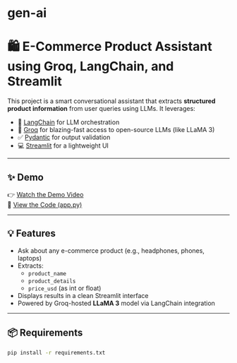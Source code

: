 # gen-ai

# 🛍️ E-Commerce Product Assistant using Groq, LangChain, and Streamlit

This project is a smart conversational assistant that extracts **structured product information** from user queries using LLMs. It leverages:

- 🔗 [LangChain](https://www.langchain.com/) for LLM orchestration  
- 🧠 [Groq](https://console.groq.com/) for blazing-fast access to open-source LLMs (like LLaMA 3)  
- ✅ [Pydantic](https://docs.pydantic.dev/) for output validation  
- 💻 [Streamlit](https://streamlit.io/) for a lightweight UI

---

## ✨ Demo

👉 [Watch the Demo Video](#)  
📂 [View the Code (app.py)](https://github.com/reetibhagat/gen-ai/blob/main/Langchain%20Basics/app.py)

---

## 💡 Features

- Ask about any e-commerce product (e.g., headphones, phones, laptops)
- Extracts:
  - `product_name`
  - `product_details`
  - `price_usd` (as int or float)
- Displays results in a clean Streamlit interface
- Powered by Groq-hosted **LLaMA 3** model via LangChain integration

---

## 📦 Requirements

```bash
pip install -r requirements.txt
